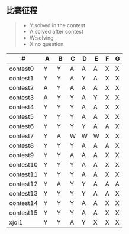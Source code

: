## 比赛征程
> * Y:solved in the contest
> * A:solved after contest
> * W:solving
> * X:no question


  \# |  A  |  B  |  C  |  D  |  E  |  F  |  G  
---|---|---|---|---|---|---|---
| contest0 |  Y   |  Y   |  A  |  A  |  A  |  X  |  X  
| contest1 |  Y   |  Y   |  A  |  Y  |  A  |  X  |  X  
| contest2 |  A   |  Y   |  A  |  A  |  A  |  X  |  X  
| contest3 |  A   |  Y   |  Y  |  A  |  Y  |  X  |  X  
| contest4 |  Y   |  Y   |  Y  |  A  |  A  |  X  |  X  
| contest5 |  Y   |  Y   |  Y  |  A  |  A  |  X  |  X  
| contest6 |  Y   |  Y   |  Y  |  Y  |  A  |  A  |  X  
| contest7 |  Y   |  A   |  W  |  W  |  W  |  X  |  X  
| contest8 |  Y   |  Y   |  Y  |  A  |  A  |  A  |  X  
| contest9 |  Y   |  Y   |  A  |  A  |  A  |  X  |  X  
| contest10 |  Y   |  Y   |  Y  |  A  |  A  |  X  |  X  
| contest11 |  Y   |  Y   |  Y  |  A  |  A  |  X  |  X  
| contest12 |  Y   |  A   |  Y  |  Y  |  A  |  A  |  A  
| contest13 |  Y   |  Y   |  Y  |  Y  |  A  |  A  |  X  
| contest14 |  Y   |  Y   |  Y  |  A  |  A  |  X  |  X  
| contest15 |  Y   |  Y   |  Y  |  A  |  A  |  X  |  X  
| xjoi1 |  Y   |  Y   |  A  |  Y  |  X  |  X  |  X 


